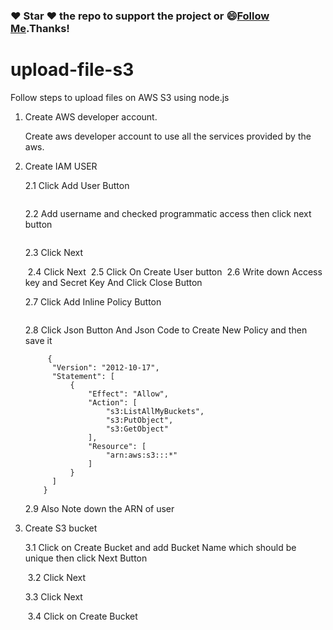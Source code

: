 
### :heart: Star :heart: the repo to support the project or :smile:[Follow Me](https://github.com/harsh6768).Thanks!

# upload-file-s3

Follow steps to upload files on AWS S3 using node.js

1. Create AWS developer account.
   
   Create aws developer account to use all the services provided by the aws.
   
2. Create IAM USER
   
   2.1 Click Add User Button 
   
   <img src="https://github.com/harsh6768/upload-file-s3/blob/master/Images/Screenshot%20from%202019-12-04%2017-34-21.png" alt="">
   
   2.2 Add username and checked programmatic access then click next button
   
   <img src="https://github.com/harsh6768/upload-file-s3/blob/master/Images/Screenshot%20from%202019-12-04%2017-34-52.png" alt="">
   
   2.3 Click Next
   
   <img src="   https://github.com/harsh6768/upload-file-s3/blob/master/Images/Screenshot%20from%202019-12-04%2017-35-02.png" alt="">
   2.4 Click Next
   
    <img src="https://github.com/harsh6768/upload-file-s3/blob/master/Images/Screenshot%20from%202019-12-04%2017-35-13.png" alt="">
   2.5 Click On Create User button
   
   <img src="https://github.com/harsh6768/upload-file-s3/blob/master/Images/Screenshot%20from%202019-12-04%2017-35-22.png" alt="">
   2.6 Write down Access key and Secret Key And Click Close Button
   
   <img src="https://github.com/harsh6768/upload-file-s3/blob/master/Images/Screenshot%20from%202019-12-04%2017-35-37.png" alt="">
   
   2.7  Click  Add Inline Policy Button
   
    <img src="https://github.com/harsh6768/upload-file-s3/blob/master/Images/Screenshot%20from%202019-12-04%2017-35-58.png" alt="">
    
   2.8 Click Json Button And Json Code to Create New Policy and then save it
   
   
            {
             "Version": "2012-10-17",
             "Statement": [
                 {
                     "Effect": "Allow",
                     "Action": [
                         "s3:ListAllMyBuckets",
                         "s3:PutObject",
                         "s3:GetObject"
                     ],
                     "Resource": [
                         "arn:aws:s3:::*"
                     ]
                 }
             ]
           }
           
    2.9 Also Note down the ARN of user
    
3. Create S3 bucket
    
    3.1 Click on Create Bucket and add Bucket Name which should be unique then click Next Button
    
     <img src="https://github.com/harsh6768/upload-file-s3/blob/master/Images/Screenshot%20from%202019-12-04%2017-43-02.png" alt="">
    3.2 Click Next
    
     <img src="https://github.com/harsh6768/upload-file-s3/blob/master/Images/Screenshot%20from%202019-12-04%2017-43-08.png" alt="">
     
    3.3 Click Next
    
     <img src="https://github.com/harsh6768/upload-file-s3/blob/master/Images/Screenshot%20from%202019-12-04%2017-43-13.png" alt="">
    3.4 Click on Create Bucket 
    
     <img src="https://github.com/harsh6768/upload-file-s3/blob/master/Images/Screenshot%20from%202019-12-04%2017-43-21.png" alt="">

